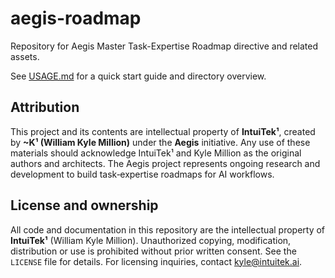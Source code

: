 # aegis-roadmap

Repository for Aegis Master Task-Expertise Roadmap directive and related assets.

See [USAGE.md](USAGE.md) for a quick start guide and directory overview.

## Attribution

This project and its contents are intellectual property of **IntuiTek¹**, created by **~K¹ (William Kyle Million)** under the **Aegis** initiative. Any use of these materials should acknowledge IntuiTek¹ and Kyle Million as the original authors and architects. The Aegis project represents ongoing research and development to build task‑expertise roadmaps for AI workflows.



## License and ownership

All code and documentation in this repository are the intellectual property of **IntuiTek¹** (William Kyle Million). Unauthorized copying, modification, distribution or use is prohibited without prior written consent. See the `LICENSE` file for details. For licensing inquiries, contact kyle@intuitek.ai.

